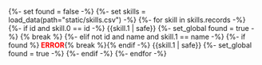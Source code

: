 {%- set found = false -%}
{%- set skills = load_data(path="static/skills.csv") -%}
{%- for skill in skills.records -%}
  {%- if id and skill.0 == id -%}
	<span class="armory-inline" data-armory-embed="skills" data-armory-ids="{{skill.0 | safe}}"></span> {{skill.1 | safe}}
	{%- set_global found = true -%}
	{% break %}
  {%- elif not id and name and skill.1 == name -%}
	{%- if found %}<span title="WARNING: multiple matches for {{skill.1 | safe}}. Use id param to differentiate!" style='color: red; font-weight: bold;'> ERROR</span>{% break %}{% endif -%}
	<span class="armory-inline" data-armory-embed="skills" data-armory-ids="{{skill.0 | safe}}"></span> {{skill.1 | safe}}
	{%- set_global found = true -%}
  {%- endif -%}
{%- endfor -%}
